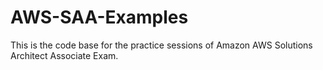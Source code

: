 # AWS-SAA-Examples
This is the code base for the practice sessions of Amazon AWS Solutions Architect Associate Exam.
